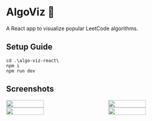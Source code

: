 # AlgoViz 🧠
A React app to visualize popular LeetCode algorithms.

## Setup Guide
```
cd .\algo-viz-react\
npm i
npm run dev
```

## Screenshots
<div style="display: flex; justify-content: space-between;">
  <img src="https://github.com/shantanupatil23/algo-viz/assets/37730225/005d5060-04d3-4fb0-8f81-1234bc042056" style="width: 45%;" />
  <img src="https://github.com/shantanupatil23/algo-viz/assets/37730225/ce6d6562-62d3-44e8-91cd-04817947ad4b" style="width: 45%;" />
</div>
<div style="display: flex; justify-content: space-between;">
  <img src="https://github.com/shantanupatil23/algo-viz/assets/37730225/9919df26-d1e6-44a3-bdc3-971c1ede9f72" style="width: 45%;" />
  <img src="https://github.com/shantanupatil23/algo-viz/assets/37730225/cd0be7c8-3984-46f0-9b31-63f486f22cbf" style="width: 45%;" />
</div>
